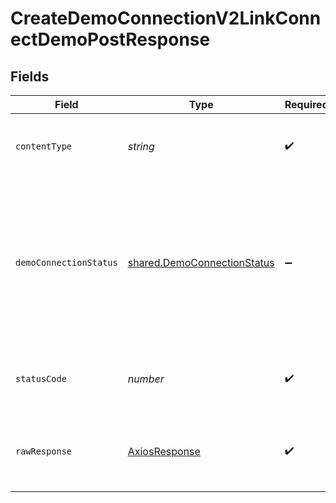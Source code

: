 # CreateDemoConnectionV2LinkConnectDemoPostResponse


## Fields

| Field                                                                                                   | Type                                                                                                    | Required                                                                                                | Description                                                                                             | Example                                                                                                 |
| ------------------------------------------------------------------------------------------------------- | ------------------------------------------------------------------------------------------------------- | ------------------------------------------------------------------------------------------------------- | ------------------------------------------------------------------------------------------------------- | ------------------------------------------------------------------------------------------------------- |
| `contentType`                                                                                           | *string*                                                                                                | :heavy_check_mark:                                                                                      | HTTP response content type for this operation                                                           |                                                                                                         |
| `demoConnectionStatus`                                                                                  | [shared.DemoConnectionStatus](../../../sdk/models/shared/democonnectionstatus.md)                       | :heavy_minus_sign:                                                                                      | Successful Response                                                                                     | {<br/>"success": true,<br/>"detail": "Connected user 37c9c3fa-49e8-4d60-8cc8-328cba420f30 to provider fitbit"<br/>} |
| `statusCode`                                                                                            | *number*                                                                                                | :heavy_check_mark:                                                                                      | HTTP response status code for this operation                                                            |                                                                                                         |
| `rawResponse`                                                                                           | [AxiosResponse](https://axios-http.com/docs/res_schema)                                                 | :heavy_check_mark:                                                                                      | Raw HTTP response; suitable for custom response parsing                                                 |                                                                                                         |